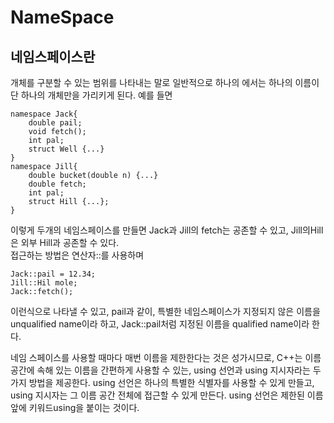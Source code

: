 # NameSpace
## 네임스페이스란
개체를 구분할 수 있는 범위를 나타내는 말로 일반적으로 하나의 에서는 하나의 이름이 단 하나의 개체만을 가리키게 된다.
예를 들면   
```
namespace Jack{
    double pail;
    void fetch();
    int pal;
    struct Well {...}
}
namespace Jill{
    double bucket(double n) {...}
    double fetch;
    int pal;
    struct Hill {...};
}    
```
 
이렇게 두개의 네임스페이스를 만들면 Jack과 Jill의 fetch는 공존할 수 있고, 
Jill의Hill은 외부 Hill과 공존할 수 있다.  
접근하는 방법은 연산자::를 사용하며
```
Jack::pail = 12.34;
Jill::Hil mole;
Jack::fetch();
```
이런식으로 나타낼 수 있고, pail과 같이, 특별한 네임스페이스가 지정되지 않은 이름을 unqualified name이라 하고, 
Jack::pail처럼 지정된 이름을 qualified name이라 한다.
 
네임 스페이스를 사용할 때마다 매번 이름을 제한한다는 것은 성가시므로, 
C++는 이름 공간에 속해 있는 이름을 간편하게 사용할 수 있는, using 선언과 using 지시자라는 두 가지 방법을 제공한다.
using 선언은 하나의 특별한 식별자를 사용할 수 있게 만들고, 
using 지시자는 그 이름 공간 전체에 접근할 수 있게 만든다.
using 선언은 제한된 이름 앞에 키워드using을 붙이는 것이다.
  